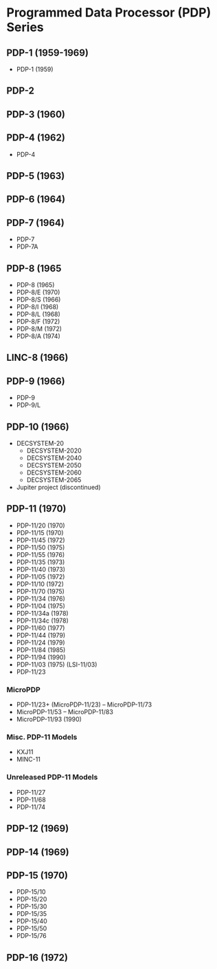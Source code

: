 Programmed Data Processor (PDP) Series
======================================

## PDP-1 (1959-1969)
- PDP-1 (1959)

## PDP-2

## PDP-3 (1960)

## PDP-4 (1962)
- PDP-4

## PDP-5 (1963)

## PDP-6 (1964)

## PDP-7 (1964)
- PDP-7
- PDP-7A

## PDP-8 (1965
- PDP-8 (1965)
- PDP-8/E (1970)
- PDP-8/S (1966)
- PDP-8/I (1968)
- PDP-8/L (1968)
- PDP-8/F (1972)
- PDP-8/M (1972)
- PDP-8/A (1974)

## LINC-8 (1966)

## PDP-9 (1966)
- PDP-9
- PDP-9/L

## PDP-10 (1966)
- DECSYSTEM-20
	- DECSYSTEM-2020
	- DECSYSTEM-2040
	- DECSYSTEM-2050
	- DECSYSTEM-2060
	- DECSYSTEM-2065
- Jupiter project (discontinued)

## PDP-11 (1970)
- PDP-11/20 (1970)
- PDP-11/15 (1970)
- PDP-11/45 (1972)
- PDP-11/50 (1975)
- PDP-11/55 (1976)
- PDP-11/35 (1973)
- PDP-11/40 (1973)
- PDP-11/05 (1972)
- PDP-11/10 (1972)
- PDP-11/70 (1975)
- PDP-11/34 (1976)
- PDP-11/04 (1975)
- PDP-11/34a (1978)
- PDP-11/34c (1978)
- PDP-11/60 (1977)
- PDP-11/44 (1979)
- PDP-11/24 (1979)
- PDP-11/84 (1985)
- PDP-11/94 (1990)
- PDP-11/03 (1975) (LSI-11/03)
- PDP-11/23
### MicroPDP
- PDP-11/23+ (MicroPDP-11/23)
– MicroPDP-11/73
- MicroPDP-11/53
– MicroPDP-11/83
- MicroPDP-11/93 (1990)
### Misc. PDP-11 Models
- KXJ11
- MINC-11
### Unreleased PDP-11 Models
- PDP-11/27
- PDP-11/68
- PDP-11/74

## PDP-12 (1969)

## PDP-14 (1969)

## PDP-15 (1970)
- PDP-15/10
- PDP-15/20
- PDP-15/30
- PDP-15/35
- PDP-15/40
- PDP-15/50
- PDP-15/76

## PDP-16 (1972)
